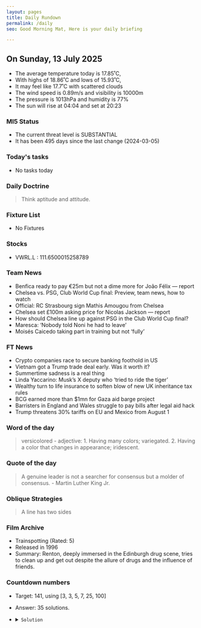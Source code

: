 ```yaml
---
layout: pages
title: Daily Rundown
permalink: /daily
seo: Good Morning Mat, Here is your daily briefing

---
```


<!-- weather_marker starts -->
## On Sunday, 13 July 2025

- The average temperature today is 17.85˚C,
- With highs of 18.86˚C and lows of 15.93˚C,
- It may feel like 17.7˚C with scattered clouds
- The wind speed is 0.89m/s and visibility is 10000m
- The pressure is 1013hPa and humidity is 77%
- The sun will rise at 04:04 and set at 20:23

<!-- weather_marker ends -->

### MI5 Status
<!-- threat_marker starts -->
- The current threat level is <span class="highlighter">SUBSTANTIAL</span>
- It has been 495 days since the last change (2024-03-05)

<!-- threat_marker ends -->

### Today's tasks
<!-- task_marker starts -->
- No tasks today
<!-- task_marker ends -->

### Daily Doctrine
<!-- doctrine_marker starts -->
> Think aptitude and attitude.
<!-- doctrine_marker ends -->

### Fixture List

<!-- fixture_marker starts -->
- No Fixtures
<!-- fixture_marker ends -->

### Stocks

<!-- stocks_marker starts -->

- VWRL.L : 111.6500015258789 

<!-- stocks_marker ends -->

### Team News
<!-- news_marker starts -->

- Benfica ready to pay €25m but not a dime more for João Félix — report
- Chelsea vs. PSG, Club World Cup final: Preview, team news, how to watch
- Official: RC Strasbourg sign Mathis Amougou from Chelsea
- Chelsea set £100m asking price for Nicolas Jackson — report
- How should Chelsea line up against PSG in the Club World Cup final?
- Maresca: ‘Nobody told Noni he had to leave’
- Moisés Caicedo taking part in training but not ‘fully’

<!-- news_marker ends -->

### FT News

<!-- ftnews_marker starts -->

- Crypto companies race to secure banking foothold in US
- Vietnam got a Trump trade deal early. Was it worth it?
- Summertime sadness is a real thing
- Linda Yaccarino: Musk’s X deputy who ‘tried to ride the tiger’
- Wealthy turn to life insurance to soften blow of new UK inheritance tax rules
- BCG earned more than $1mn for Gaza aid barge project
- Barristers in England and Wales struggle to pay bills after legal aid hack
- Trump threatens 30% tariffs on EU and Mexico from August 1

<!-- ftnews_marker ends -->

### Word of the day

<!-- word_marker starts -->

 > versicolored - adjective: 1. Having many colors; variegated. 2. Having a color that changes in appearance; iridescent.

<!-- word_marker ends -->

### Quote of the day
<!-- quote_marker starts -->

> A genuine leader is not a searcher for consensus but a molder of consensus. - Martin Luther King Jr.

<!-- quote_marker ends -->

### Oblique Strategies
<!-- eno_marker starts -->
> A line has two sides

<!-- eno_marker ends -->

### Film Archive

<!-- film_marker starts -->
- Trainspotting (Rated: 5)
- Released in 1996
- Summary: Renton, deeply immersed in the Edinburgh drug scene, tries to clean up and get out despite the allure of drugs and the influence of friends.
<!-- film_marker ends -->

### Countdown numbers
<!-- game_marker starts -->

- Target: 141, using [3, 3, 5, 7, 25, 100]
- Answer: 35 solutions.

- <details><summary><code>Solution</code></summary>

  Solution: ( 7 - 5 ) x 25 + 100 - 3 x 3

   </details>

<!-- game_marker ends -->
